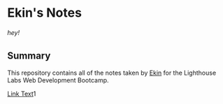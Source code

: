 # Ekin's Notes
###### hey!

## Summary

This repository contains all of the notes taken by [Ekin](https://github.com/ekinkoluk) for the Lighthouse Labs Web Development Bootcamp.

[Link Text](https://web.compass.lighthouselabs.ca/projects/lotide?day_number=w01d)1